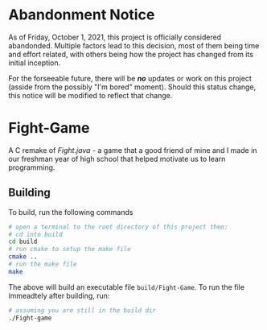 # Abandonment Notice
As of Friday, October 1, 2021, this project is officially considered abandonded. Multiple factors lead to this decision, most of them being time and effort related, with others being how the project has changed from its initial inception.

For the forseeable future, there will be ***no*** updates or work on this project (asside from the possibly "I'm bored" moment). Should this status change, this notice will be modified to reflect that change.

# Fight-Game

A C remake of *Fight.java* - a game that a good friend of mine and I made
in our freshman year of high school that helped motivate us to learn programming.

## Building
To build, run the following commands
```bash
# open a terminal to the root directory of this project then:
# cd into build
cd build
# run cmake to setup the make file
cmake ..
# run the make file
make
```

The above will build an executable file `build/Fight-Game`. To run the file immeadtely after building, run:
```bash
# assuming you are still in the build dir
./Fight-game
```
